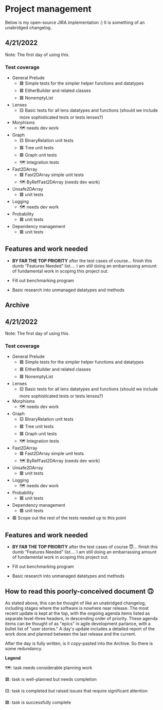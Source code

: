 ﻿# Project management

Below is my open-source JIRA implementation :) It is something of an unabridged 
changelog.

## 4/21/2022

Note: The first day of using this.

### Test coverage ###

- General Prelude
  - 🟩 Simple tests for the simpler helper functions and datatypes 
  - 🟥 EitherBuilder and related classes
  - 🟥 NonemptyList
- Lenses
  - 🟨 Basic tests for all lens datatypes and functions (should we include more
        sophisticated tests or tests lenses?)
- Morphisms
  - 🗺 needs dev work
- Graph
  - 🟨 BinaryRelation unit tests
  - 🟥 Tree unit tests
  - 🟥 Graph unit tests
  - 🗺 Integration tests
- Fast2DArray
  - 🟥 Fast2DArray simple unit tests
  - 🗺 ByRefFast2DArray (needs dev work)
- Unsafe2DArray
  - 🟥 unit tests
- Logging
  - 🗺 needs dev work
- Probability
  - 🟥  unit tests
- Dependency management
  - 🟥 unit tests

## Features and work needed ##

- **BY FAR THE TOP PRIORITY** after the test cases of course... finish this dumb
"Features Needed" list.... I am still doing an embarrassing amount of 
fundamental work in scoping this project out. 

- Fill out benchmarking program

- Basic research into unmanaged datatypes and methods

## Archive

## 4/21/2022

Note: The first day of using this.

### Test coverage ###

- General Prelude
  - 🟩 Simple tests for the simpler helper functions and datatypes
  - 🟥 EitherBuilder and related classes
  - 🟥 NonemptyList
- Lenses
  - 🟨 Basic tests for all lens datatypes and functions (should we include more
    sophisticated tests or tests lenses?)
- Morphisms
  - 🗺 needs dev work
- Graph
  - 🟨 BinaryRelation unit tests
  - 🟥 Tree unit tests
  - 🟥 Graph unit tests
  - 🗺 Integration tests
- Fast2DArray
  - 🟥 Fast2DArray simple unit tests
  - 🗺 ByRefFast2DArray (needs dev work)
- Unsafe2DArray
  - 🟥 unit tests
- Logging
  - 🗺 needs dev work
- Probability
  - 🟥  unit tests
- Dependency management
  - 🟥 unit tests
- 🟥 Scope out the rest of the tests needed up to this point

## Features and work needed ##

- **BY FAR THE TOP PRIORITY** after the test cases of course 😇... finish this
dumb  "Features Needed" list.... I am still doing an embarrassing amount of
fundamental work in scoping this project out.

- Fill out benchmarking program

- Basic research into unmanaged datatypes and methods

## How to read this poorly-conceived document 🙃

As stated above, this can be thought of like an unabridged changelog, including 
stages where the software is nowhere near release. The most recent update is 
kept at the top, with the ongoing agenda items listed as separate level-three 
headers, in descending order of priority. These agenda items can be thought of 
as "epics" in agile development parlance, with a bullet list of "user stories."
A day's update includes a detailed report of the work done and planned between 
the last release and the current.

After the day is fully written, is it copy-pasted into the Archive. So there is
some redundancy.

**Legend**

🗺: task needs considerable planning work

🟥: task is well-planned but needs completion

🟨: task is completed but raised issues that require significant attention

🟩: task is successfully complete